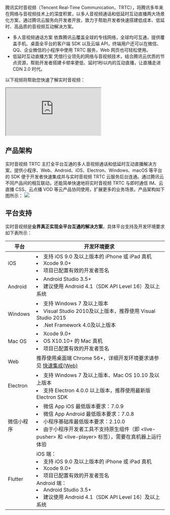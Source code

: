 
腾讯实时音视频（Tencent Real-Time Communication，TRTC），将腾讯多年来在网络与音视频技术上的深度积累，以多人音视频通话和低延时互动直播两大场景化方案，通过腾讯云服务向开发者开放，致力于帮助开发者快速搭建低成本、低延时、高品质的音视频互动解决方案。
- 多人音视频通话方案
 依靠腾讯云覆盖全球的专线网络，全球均可互通，提供覆盖手机、桌面全平台的客户端 SDK 以及云端 API，终端用户还可以在微信、QQ、企业微信的小程序中使用 TRTC 服务，Web 网页也可轻松使用。
- 低延时互动直播方案
 凭借行业领先的网络与音视频技术，结合腾讯云优质的节点资源，帮助开发者搭建卡顿率更低、延时1秒以内的互动直播，让直播走进 CDN 2.0 时代。

以下视频将帮助您快速了解实时音视频：
<div class="doc-video-mod"><iframe src="https://cloud.tencent.com/edu/learning/quick-play/2018-24306?source=gw.doc.media&withPoster=1&notip=1"></iframe></div>


## 产品架构
实时音视频 TRTC 主打全平台互通的多人音视频通话和低延时互动直播解决方案，提供小程序、Web、Android、iOS、Electron、Windows、macOS 等平台的 SDK 便于开发者快速集成并与实时音视频 TRTC 云服务后台连通。通过腾讯云不同产品间的相互联动，还能简单快速地将实时音视频 TRTC 与即时通信 IM、云直播 CSS、云点播 VOD 等云产品协同使用，扩展更多的业务场景。产品架构如下图所示：
![](https://qcloudimg.tencent-cloud.cn/raw/b299d74c0e625fe43216a99dce96261c.svg)

## 平台支持
实时音视频是**业界真正实现全平台互通的解决方案**，具体平台支持及开发环境要求如下表所示：

<table>
<thead><tr><th>平台</th><th>开发环境要求</th></tr>
</thead>
<tr>
<td>iOS</td>
<td>
  <li>支持 iOS 9.0 及以上版本的 iPhone 或 iPad 真机</li>
  <li>Xcode 9.0+</li>
  <li>项目已配置有效的开发者签名</li>
</td>
</tr><tr>
<td>Android</td>
<td>
  <li>Android Studio 3.5+</li>
  <li>建议使用 Android 4.1（SDK API Level 16）及以上系统</li>
</td>
</tr><tr>
<td>Windows</td>
<td>
  <li>支持 Windows 7 及以上版本</li>
  <li>Visual Studio 2010及以上版本，推荐使用 Visual Studio 2015</li>
  <li>.Net Framework 4.0及以上版本</li>
</td>
</tr><tr>
<td>Mac OS</td>
<td>
  <li>Xcode 9.0+</li>
  <li>OS X10.10+ 的 Mac 真机</li>
  <li>项目已配置有效的开发者签名</li>
</td>
</tr><tr>
<td>Web</td>
<td>推荐使用桌面端 Chrome 56+，详细开发环境要求请参见 <a href="https://cloud.tencent.com/document/product/647/16863">快速集成(Web)</a></td>
</tr><tr>
<td>Electron</td>
<td>
  <li>支持 Windows 7 及以上版本、Mac OS 10.10 及以上版本</li>
  <li>支持 Electron 4.0.0 以上版本，推荐使用最新版 Electron SDK</li>
</td>
</tr><tr>
<td>微信小程序</td>
<td>
  <li>微信 App iOS 最低版本要求：7.0.9</li>
  <li>微信 App Android 最低版本要求：7.0.8</li>
  <li>小程序基础库最低版本要求：2.10.0</li>
  <li>由于小程序开发者工具不支持原生组件（即 &lt;live-pusher&gt; 和 &lt;live-player&gt; 标签），需要在真机器上运行体验</li>
</td>
</tr><tr>
<td>Flutter</td>
<td>iOS 端：
  <li>支持 iOS 9.0 及以上版本的 iPhone 或 iPad 真机</li>
  <li>Xcode 9.0+</li>
  <li>项目已配置有效的开发者签名</li>Android 端：<li>Android Studio 3.5+</li>
  <li>建议使用 Android 4.1（SDK API Level 16）及以上系统</li>
</td>
</tr></table>

